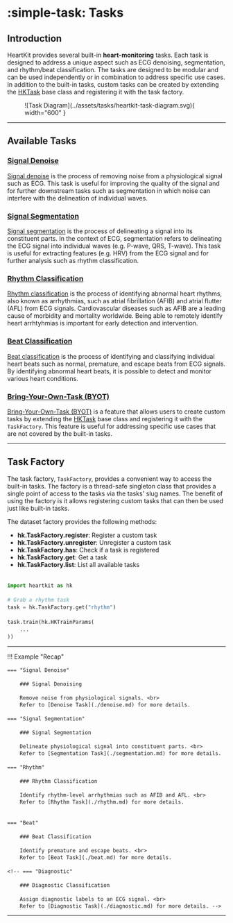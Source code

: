 # :simple-task: Tasks

## <span class="sk-h2-span">Introduction</span>

HeartKit provides several built-in __heart-monitoring__ tasks. Each task is designed to address a unique aspect such as ECG denoising, segmentation, and rhythm/beat classification. The tasks are designed to be modular and can be used independently or in combination to address specific use cases. In addition to the built-in tasks, custom tasks can be created by extending the [HKTask](/heartkit/api/heartkit/tasks/task) base class and registering it with the task factory.

<figure markdown="span">
  ![Task Diagram](../assets/tasks/heartkit-task-diagram.svg){ width="600" }
</figure>

---

## <span class="sk-h2-span">Available Tasks</span>

### <span class="sk-h2-span"> [Signal Denoise](./denoise.md)</span>

[Signal denoise](./denoise.md) is the process of removing noise from a physiological signal such as ECG. This task is useful for improving the quality of the signal and for further downstream tasks such as segmentation in which noise can interfere with the delineation of individual waves.

### <span class="sk-h2-span">[Signal Segmentation](./segmentation.md)</span>

[Signal segmentation](./segmentation.md) is the process of delineating a signal into its constituent parts. In the context of ECG, segmentation refers to delineating the ECG signal into individual waves (e.g. P-wave, QRS, T-wave). This task is useful for extracting features (e.g. HRV) from the ECG signal and for further analysis such as rhythm classification.

### <span class="sk-h2-span">[Rhythm Classification](./rhythm.md)</span>

[Rhythm classification](./rhythm.md) is the process of identifying abnormal heart rhythms, also known as arrhythmias, such as atrial fibrillation (AFIB) and atrial flutter (AFL) from ECG signals. Cardiovascular diseases such as AFIB are a leading cause of morbidity and mortality worldwide. Being able to remotely identify heart arrhtyhmias is important for early detection and intervention.

### <span class="sk-h2-span">[Beat Classification](./beat.md)</span>

[Beat classification](./beat.md) is the process of identifying and classifying individual heart beats such as normal, premature, and escape beats from ECG signals. By identifying abnormal heart beats, it is possible to detect and monitor various heart conditions.

<!-- ### <span class="sk-h2-span">[Diagnostic](./diagnostic.md)</span>

Multi-label diagnostic classification is the process of assigning diagnostic labels to an ECG signal. The diagnostic labels are structured in a hierarchical organization in terms of 5 coarse superclasses and 24 subclasses. -->

### <span class="sk-h2-span">[Bring-Your-Own-Task (BYOT)](./byot.md)</span>

[Bring-Your-Own-Task (BYOT)](./byot.md) is a feature that allows users to create custom tasks by extending the [HKTask](/heartkit/api/heartkit/tasks/task) base class and registering it with the `TaskFactory`. This feature is useful for addressing specific use cases that are not covered by the built-in tasks.

---

## <span class="sk-h2-span">Task Factory</span>

The task factory, `TaskFactory`, provides a convenient way to access the built-in tasks. The factory is a thread-safe singleton class that provides a single point of access to the tasks via the tasks' slug names. The benefit of using the factory is it allows registering custom tasks that can then be used just like built-in tasks.

The dataset factory provides the following methods:

* **hk.TaskFactory.register**: Register a custom task
* **hk.TaskFactory.unregister**: Unregister a custom task
* **hk.TaskFactory.has**: Check if a task is registered
* **hk.TaskFactory.get**: Get a task
* **hk.TaskFactory.list**: List all available tasks


```py linenums="1"

import heartkit as hk

# Grab a rhythm task
task = hk.TaskFactory.get("rhythm")

task.train(hk.HKTrainParams(
    ...
))

```

---

!!! Example "Recap"

    === "Signal Denoise"

        ### Signal Denoising

        Remove noise from physiological signals. <br>
        Refer to [Denoise Task](./denoise.md) for more details.

    === "Signal Segmentation"

        ### Signal Segmentation

        Delineate physiological signal into constituent parts. <br>
        Refer to [Segmentation Task](./segmentation.md) for more details.

    === "Rhythm"

        ### Rhythm Classification

        Identify rhythm-level arrhythmias such as AFIB and AFL. <br>
        Refer to [Rhythm Task](./rhythm.md) for more details.


    === "Beat"

        ### Beat Classification

        Identify premature and escape beats. <br>
        Refer to [Beat Task](./beat.md) for more details.

    <!-- === "Diagnostic"

        ### Diagnostic Classification

        Assign diagnostic labels to an ECG signal. <br>
        Refer to [Diagnostic Task](./diagnostic.md) for more details. -->

---
